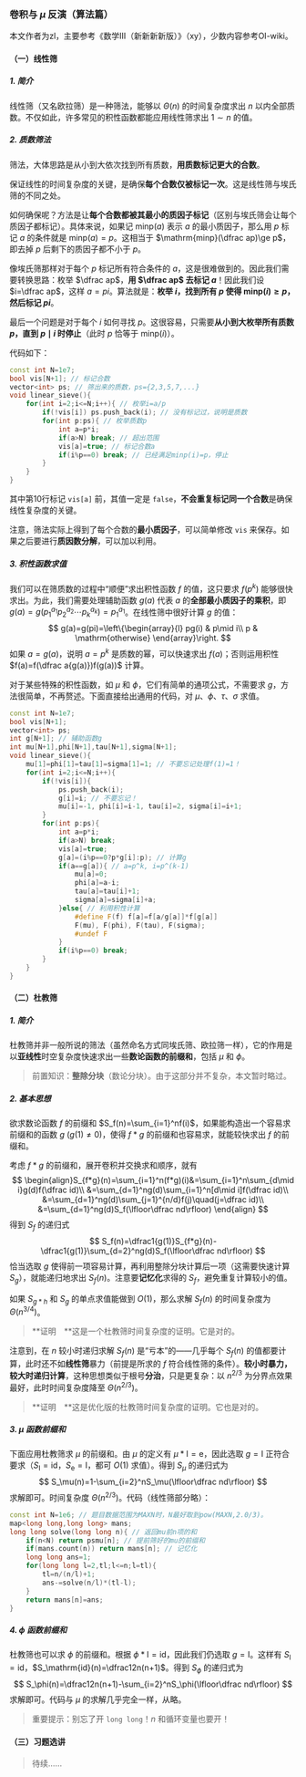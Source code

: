 ### 卷积与 $\mu$ 反演（算法篇）

本文作者为zl，主要参考《数学Ⅲ（新新新新版）》（xy），少数内容参考OI-wiki。

#### （一）线性筛

##### 1. 简介

线性筛（又名欧拉筛）是一种筛法，能够以 $\Theta(n)$ 的时间复杂度求出 $n$ 以内全部质数。不仅如此，许多常见的积性函数都能应用线性筛求出 $1\sim n$ 的值。

##### 2. 质数筛法

筛法，大体思路是从小到大依次找到所有质数，**用质数标记更大的合数**。

保证线性的时间复杂度的关键，是确保**每个合数仅被标记一次**。这是线性筛与埃氏筛的不同之处。

如何确保呢？方法是让**每个合数都被其最小的质因子标记**（区别与埃氏筛会让每个质因子都标记）。具体来说，如果记 $\mathrm{minp}(a)$ 表示 $a$ 的最小质因子，那么用 $p$ 标记 $a$ 的条件就是 $\mathrm{minp}(a)=p$。这相当于 $\mathrm{minp}(\dfrac ap)\ge p$，即去掉 $p$ 后剩下的质因子都不小于 $p$。

像埃氏筛那样对于每个 $p$ 标记所有符合条件的 $a$，这是很难做到的。因此我们需要转换思路：枚举 $\dfrac ap$，**用 $\dfrac ap$ 去标记 $a$**！因此我们设 $i=\dfrac ap$，这样 $a=pi$。算法就是：**枚举 $i$，找到所有 $p$ 使得 $\mathrm{minp}(i)\ge p$，然后标记 $pi$**。

最后一个问题是对于每个 $i$ 如何寻找 $p$。这很容易，只需要**从小到大枚举所有质数 $p$，直到 $p\mid i$ 时停止**（此时 $p$ 恰等于 $\mathrm{minp}(i)$）。

代码如下：

```cpp
const int N=1e7;
bool vis[N+1]; // 标记合数
vector<int> ps; // 筛出来的质数，ps={2,3,5,7,...}
void linear_sieve(){
    for(int i=2;i<=N;i++){ // 枚举i=a/p
        if(!vis[i]) ps.push_back(i); // 没有标记过，说明是质数
        for(int p:ps){ // 枚举质数p
            int a=p*i;
            if(a>N) break; // 超出范围
            vis[a]=true; // 标记合数a
            if(i%p==0) break; // 已经满足minp(i)=p，停止
        }
    }
}
```

其中第10行标记 `vis[a]` 前，其值一定是 `false`，**不会重复标记同一个合数**是确保线性复杂度的关键。

注意，筛法实际上得到了每个合数的**最小质因子**，可以简单修改 `vis` 来保存。如果之后要进行**质因数分解**，可以加以利用。

##### 3. 积性函数求值

我们可以在筛质数的过程中“顺便”求出积性函数 $f$ 的值，这只要求 $f(p^k)$ 能够很快求出。为此，我们需要处理辅助函数 $g(a)$ 代表 $a$ 的**全部最小质因子的乘积**，即 $g(a)=g(p_1^{a_1}p_2^{a_2}\cdots p_k^{a_k})=p_1^{a_1}$。在线性筛中很好计算 $g$ 的值：
$$
g(a)=g(pi)=\left\{\begin{array}{l}
pg(i) & p\mid i\\
p & \mathrm{otherwise}
\end{array}\right.
$$
如果 $a=g(a)$，说明 $a=p^k$ 是质数的幂，可以快速求出 $f(a)$；否则运用积性 $f(a)=f(\dfrac a{g(a)})f(g(a))$ 计算。

对于某些特殊的积性函数，如 $\mu$ 和 $\phi$，它们有简单的通项公式，不需要求 $g$，方法很简单，不再赘述。下面直接给出通用的代码，对 $\mu$、$\phi$、$\tau$、$\sigma$ 求值。

```cpp
const int N=1e7;
bool vis[N+1];
vector<int> ps;
int g[N+1]; // 辅助函数g
int mu[N+1],phi[N+1],tau[N+1],sigma[N+1];
void linear_sieve(){
    mu[1]=phi[1]=tau[1]=sigma[1]=1; // 不要忘记处理f(1)=1！
    for(int i=2;i<=N;i++){
        if(!vis[i]){
            ps.push_back(i);
            g[i]=i; // 不要忘记！
            mu[i]=-1, phi[i]=i-1, tau[i]=2, sigma[i]=i+1;
        }
        for(int p:ps){
            int a=p*i;
            if(a>N) break;
            vis[a]=true;
            g[a]=(i%p==0?p*g[i]:p); // 计算g
            if(a==g[a]){ // a=p^k, i=p^(k-1)
                mu[a]=0;
                phi[a]=a-i;
                tau[a]=tau[i]+1;
                sigma[a]=sigma[i]+a;
            }else{ // 利用积性计算
                #define F(f) f[a]=f[a/g[a]]*f[g[a]]
                F(mu), F(phi), F(tau), F(sigma);
                #undef F
            }
            if(i%p==0) break;
        }
    }
}
```

#### （二）杜教筛

##### 1. 简介

杜教筛并非一般所说的筛法（虽然命名方式同埃氏筛、欧拉筛一样），它的作用是以**亚线性**时空复杂度快速求出一些**数论函数的前缀和**，包括 $\mu$ 和 $\phi$。

> 前置知识：**整除分块**（数论分块）。由于这部分并不复杂，本文暂时略过。

##### 2. 基本思想

欲求数论函数 $f$ 的前缀和 $S_f(n)=\sum_{i=1}^nf(i)$，如果能构造出一个容易求前缀和的函数 $g$ $(g(1)\ne0)$，使得 $f*g$ 的前缀和也容易求，就能较快求出 $f$ 的前缀和。

考虑 $f*g$ 的前缀和，展开卷积并交换求和顺序，就有
$$
\begin{align}S_{f*g}(n)=\sum_{i=1}^n(f*g)(i)&=\sum_{i=1}^n\sum_{d\mid i}g(d)f(\dfrac id)\\
&=\sum_{d=1}^ng(d)\sum_{i=1}^n[d\mid i]f(\dfrac id)\\
&=\sum_{d=1}^ng(d)\sum_{j=1}^{n/d}f(j)\quad(j=\dfrac id)\\
&=\sum_{d=1}^ng(d)S_f(\lfloor\dfrac nd\rfloor)
\end{align}
$$
得到 $S_f$ 的递归式
$$
S_f(n)=\dfrac1{g(1)}S_{f*g}(n)-\dfrac1{g(1)}\sum_{d=2}^ng(d)S_f(\lfloor\dfrac nd\rfloor)
$$
恰当选取 $g$ 使得前一项容易计算，再利用整除分块计算后一项（这需要快速计算 $S_g$），就能递归地求出 $S_f(n)$。注意要**记忆化**求得的 $S_f$，避免重复计算较小的值。

如果 $S_{g*h}$ 和 $S_g$ 的单点求值能做到 $O(1)$，那么求解 $S_f(n)$ 的时间复杂度为 $\Theta(n^{3/4})$。

> **证明&emsp;**这是一个杜教筛时间复杂度的证明。它是对的。

注意到，在 $n$ 较小时递归求解 $S_f(n)$ 是“亏本”的——几乎每个 $S_f(n)$ 的值都要计算，此时还不如**线性筛**暴力（前提是所求的 $f$ 符合线性筛的条件）。**较小时暴力，较大时递归计算**，这种思想类似于根号**分治**，只是更复杂：以 $n^{2/3}$ 为分界点效果最好，此时时间复杂度降至 $\Theta(n^{2/3})$。

> **证明&emsp;**这是优化版的杜教筛时间复杂度的证明。它也是对的。

##### 3. $\mu$ 函数前缀和

下面应用杜教筛求 $\mu$ 的前缀和。由 $\mu$ 的定义有 $\mu*\mathrm I=\mathrm e$，因此选取 $g=\mathrm I$ 正符合要求（$S_\mathrm I=\mathrm{id}$，$S_\mathrm e=\mathrm I$，都可 $O(1)$ 求值）。得到 $S_\mu$ 的递归式为
$$
S_\mu(n)=1-\sum_{i=2}^nS_\mu(\lfloor\dfrac nd\rfloor)
$$
求解即可。时间复杂度 $\Theta(n^{2/3})$。代码（线性筛部分略）：

```cpp
const int N=1e6; // 题目数据范围为MAXN时，N最好取到pow(MAXN,2.0/3)。
map<long long,long long> mans;
long long solve(long long n){ // 返回mu前n项的和
    if(n<N) return psmu[n]; // 提前筛好的mu的前缀和
    if(mans.count(n)) return mans[n]; // 记忆化
    long long ans=1;
    for(long long l=2,tl;l<=n;l=tl){
        tl=n/(n/l)+1;
        ans-=solve(n/l)*(tl-l);
    }
    return mans[n]=ans;
}
```

##### 4. $\phi$ 函数前缀和

杜教筛也可以求 $\phi$ 的前缀和。根据 $\phi*\mathrm I=\mathrm{id}$，因此我们仍选取 $g=\mathrm I$。这样有 $S_\mathrm I=\mathrm{id}$，$S_\mathrm{id}(n)=\dfrac12n(n+1)$。得到 $S_\phi$ 的递归式为
$$
S_\phi(n)=\dfrac12n(n+1)-\sum_{i=2}^nS_\phi(\lfloor\dfrac nd\rfloor)
$$
求解即可。代码与 $\mu$ 的求解几乎完全一样，从略。

> 重要提示：别忘了开 `long long`！$n$ 和循环变量也要开！

#### （三）习题选讲

> 待续……
